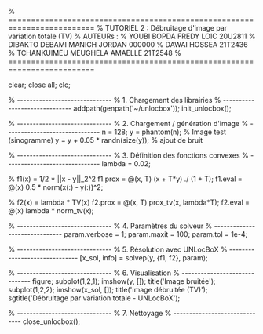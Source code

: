 % =========================================================================
% TUTORIEL 2 : Débruitage d'image par variation totale (TV)
%  AUTEURs : 
        %  YOUBI BOPDA FREDY LOIC   20U2811
        %  DIBAKTO DEBAMI MANICH JORDAN 000000
        %  DAWAI HOSSEA 21T2436
        %  TCHANKUIMEU MEUGHELA AMAELLE  21T2548
% =========================================================================

clear; close all; clc;

% ------------------------------
% 1. Chargement des librairies
% ------------------------------
addpath(genpath('~/unlocbox'));
init_unlocbox();

% ------------------------------
% 2. Chargement / génération d'image
% ------------------------------
n = 128;
y = phantom(n); % Image test (sinogramme)
y = y + 0.05 * randn(size(y)); % ajout de bruit

% ------------------------------
% 3. Définition des fonctions convexes
% ------------------------------
lambda = 0.02;

% f1(x) = 1/2 * ||x - y||_2^2
f1.prox = @(x, T) (x + T*y) ./ (1 + T);
f1.eval = @(x) 0.5 * norm(x(:) - y(:))^2;

% f2(x) = lambda * TV(x)
f2.prox = @(x, T) prox_tv(x, lambda*T);
f2.eval = @(x) lambda * norm_tv(x);

% ------------------------------
% 4. Paramètres du solveur
% ------------------------------
param.verbose = 1;
param.maxit = 100;
param.tol = 1e-4;

% ------------------------------
% 5. Résolution avec UNLocBoX
% ------------------------------
[x_sol, info] = solvep(y, {f1, f2}, param);

% ------------------------------
% 6. Visualisation
% ------------------------------
figure;
subplot(1,2,1); imshow(y, []); title('Image bruitée');
subplot(1,2,2); imshow(x_sol, []); title('Image débruitée (TV)');
sgtitle('Débruitage par variation totale - UNLocBoX');

% ------------------------------
% 7. Nettoyage
% ------------------------------
close_unlocbox();
